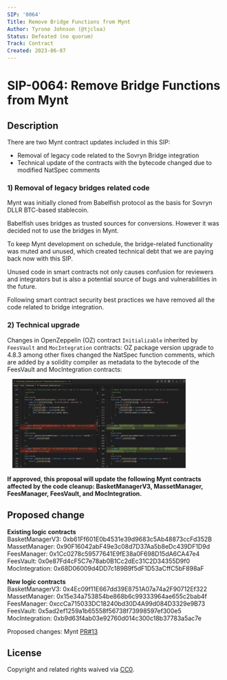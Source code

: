```yaml
---
SIP: '0064'
Title: Remove Bridge Functions from Mynt
Author: Tyrone Johnson (@tjcloa)
Status: Defeated (no quorum)
Track: Contract
Created: 2023-06-07
---
```


# SIP-0064: Remove Bridge Functions from Mynt

## Description  

There are two Mynt contract updates included in this SIP:  
- Removal of legacy code related to the Sovryn Bridge integration  
- Technical update of the contracts with the bytecode changed due to modified NatSpec comments  

  
### 1) Removal of legacy bridges related code

Mynt was initially cloned from Babelfish protocol as the basis for Sovryn DLLR BTC-based stablecoin.     

Babelfish uses bridges as trusted sources for conversions. However it was decided not to use the bridges in Mynt.  

To keep Mynt development on schedule, the bridge-related functionality was muted and unused, which created technical debt that we are paying back now with this SIP.  

Unused code in smart contracts not only causes confusion for reviewers and integrators but is also a potential source of bugs and vulnerabilities in the future.  

Following smart contract security best practices we have removed all the code related to bridge integration.  

### 2) Technical upgrade

Changes in OpenZeppelin (OZ) contract `Initializable` inherited by `FeesVault` and `MocIntegration` contracts: OZ package version upgrade to 4.8.3 among other fixes changed the NatSpec function comments, which are added by a solidity compiler as metadata to the bytecode of the FeesVault and MocIntegration contracts: 

&nbsp;&nbsp;&nbsp;<img src="images/FeesVault diff example.png" alt="FeesVault Contract NatSpec Comment Change" width="80%"/>


__If approved, this proposal will update the following Mynt contracts affected by the code cleanup: BasketManagerV3, MassetManager, FeesManager, FeesVault, and MocIntegration.__ 

## Proposed change  

__Existing logic contracts__  
    BasketManagerV3: 0xb61Ff601E0b4531e39d9683c5Ab48873ccFd352B  
    MassetManager: 0x90F16042abF49e3c08d7D37Aa5b8eDc439DF1D9d  
    FeesManager: 0x1Cc0278c59577641E9fE38a0F698D15dA6CA47e4  
    FeesVault: 0x0e87Fd4cF5C7e78ab0B1Cc2dEc31C2D34355D9f0  
    MocIntegration: 0x68D06009d4DD7c189B9f5dF1D53aCffC5bF898aF
  
__New logic contracts__  
  BasketManagerV3: 0x4Ec09f11E667dd39E8751A07a74a2F90712Ef322    
  MassetManager: 0x15e34a753854be868b6c99333964ae655c2bab4f  
  FeesManager: 0xccCa715033DC18240bd30D4A99d084D3329e9B73    
  FeesVault: 0x5ad2ef1259a1b65558f56738f73998597ef300e5  
  MocIntegration: 0xb9d63f4ab03e92760d014c300c18b37783a5ac7e  

Proposed changes: Mynt [PR#13](https://github.com/DistributedCollective/mynt/pull/13)

## License
Copyright and related rights waived via [CC0](https://creativecommons.org/publicdomain/zero/1.0/).
